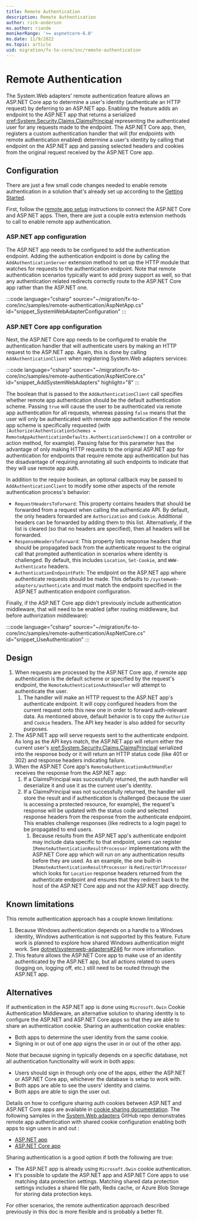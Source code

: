 ```yaml
---
title: Remote Authentication
description: Remote Authentication
author: rick-anderson
ms.author: riande
monikerRange: '>= aspnetcore-6.0'
ms.date: 11/9/2022
ms.topic: article
uid: migration/fx-to-core/inc/remote-authentication
---
```


# Remote Authentication

The System.Web adapters' remote authentication feature allows an ASP.NET Core app to determine a user's identity (authenticate an HTTP request) by deferring to an ASP.NET app. Enabling the feature adds an endpoint to the ASP.NET app that returns a serialized <xref:System.Security.Claims.ClaimsPrincipal> representing the authenticated user for any requests made to the endpoint. The ASP.NET Core app, then, registers a custom authentication handler that will (for endpoints with remote authentication enabled) determine a user's identity by calling that endpoint on the ASP.NET app and passing selected headers and cookies from the original request received by the ASP.NET Core app.

## Configuration

There are just a few small code changes needed to enable remote authentication in a solution that's already set up according to the [Getting Started](xref:migration/fx-to-core/inc/overview).

First, follow the [remote app setup](xref:migration/fx-to-core/inc/remote-app-setup) instructions to connect the ASP.NET Core and ASP.NET apps. Then, there are just a couple extra extension methods to call to enable remote app authentication.

### ASP.NET app configuration

The ASP.NET app needs to be configured to add the authentication endpoint. Adding the authentication endpoint is done by calling the `AddAuthenticationServer` extension method to set up the HTTP module that watches for requests to the authentication endpoint. Note that remote authentication scenarios typically want to add proxy support as well, so that any authentication related redirects correctly route to the ASP.NET Core app rather than the ASP.NET one.

:::code language="csharp" source="~/migration/fx-to-core/inc/samples/remote-authentication/AspNetApp.cs" id="snippet_SystemWebAdapterConfiguration" :::

### ASP.NET Core app configuration

Next, the ASP.NET Core app needs to be configured to enable the authentication handler that will authenticate users by making an HTTP request to the ASP.NET app. Again, this is done by calling `AddAuthenticationClient` when registering System.Web adapters services:

:::code language="csharp" source="~/migration/fx-to-core/inc/samples/remote-authentication/AspNetCore.cs" id="snippet_AddSystemWebAdapters" highlight="8" :::

The boolean that is passed to the `AddAuthenticationClient` call specifies whether remote app authentication should be the default authentication scheme. Passing `true` will cause the user to be authenticated via remote app authentication for all requests, whereas passing `false` means that the user will only be authenticated with remote app authentication if the remote app scheme is specifically requested (with `[Authorize(AuthenticationSchemes = RemoteAppAuthenticationDefaults.AuthenticationScheme)]` on a controller or action method, for example). Passing false for this parameter has the advantage of only making HTTP requests to the original ASP.NET app for authentication for endpoints that require remote app authentication but has the disadvantage of requiring annotating all such endpoints to indicate that they will use remote app auth.

In addition to the require boolean, an optional callback may be passed to `AddAuthenticationClient` to modify some other aspects of the remote authentication process's behavior:

* `RequestHeadersToForward`: This property contains headers that should be forwarded from a request when calling the authenticate API. By default, the only headers forwarded are `Authorization` and `Cookie`. Additional headers can be forwarded by adding them to this list. Alternatively, if the list is cleared (so that no headers are specified), then all headers will be forwarded.
* `ResponseHeadersToForward`: This property lists response headers that should be propagated back from the authenticate request to the original call that prompted authentication in scenarios where identity is challenged. By default, this includes `Location`, `Set-Cookie`, and `WWW-Authenticate` headers.
* `AuthenticationEndpointPath`: The endpoint on the ASP.NET app where authenticate requests should be made. This defaults to `/systemweb-adapters/authenticate` and must match the endpoint specified in the ASP.NET authentication endpoint configuration.

Finally, if the ASP.NET Core app didn't previously include authentication middleware, that will need to be enabled (after routing middleware, but before authorization middleware):

:::code language="csharp" source="~/migration/fx-to-core/inc/samples/remote-authentication/AspNetCore.cs" id="snippet_UseAuthentication" :::

## Design

1. When requests are processed by the ASP.NET Core app, if remote app authentication is the default scheme or specified by the request's endpoint, the `RemoteAuthenticationAuthHandler` will attempt to authenticate the user.
    1. The handler will make an HTTP request to the ASP.NET app's authenticate endpoint. It will copy configured headers from the current request onto this new one in order to forward auth-relevant data. As mentioned above, default behavior is to copy the `Authorize` and `Cookie` headers. The API key header is also added for security purposes.
1. The ASP.NET app will serve requests sent to the authenticate endpoint. As long as the API keys match, the ASP.NET app will return either the current user's <xref:System.Security.Claims.ClaimsPrincipal> serialized into the response body or it will return an HTTP status code (like 401 or 302) and response headers indicating failure.
1. When the ASP.NET Core app's `RemoteAuthenticationAuthHandler` receives the response from the ASP.NET app:
    1. If a ClaimsPrincipal was successfully returned, the auth handler will deserialize it and use it as the current user's identity.
    1. If a ClaimsPrincipal was not successfully returned, the handler will store the result and if authentication is challenged (because the user is accessing a protected resource, for example), the request's response will be updated with the status code and selected response headers from the response from the authenticate endpoint. This enables challenge responses (like redirects to a login page) to be propagated to end users.
        1. Because results from the ASP.NET app's authenticate endpoint may include data specific to that endpoint, users can register `IRemoteAuthenticationResultProcessor` implementations with the ASP.NET Core app which will run on any authentication results before they are used. As an example, the one built-in `IRemoteAuthenticationResultProcessor` is `RedirectUrlProcessor` which looks for `Location` response headers returned from the authenticate endpoint and ensures that they redirect back to the host of the ASP.NET Core app and not the ASP.NET app directly.

## Known limitations

This remote authentication approach has a couple known limitations:

1. Because Windows authentication depends on a handle to a Windows identity, Windows authentication is not supported by this feature. Future work is planned to explore how shared Windows authentication might work. See [dotnet/systemweb-adapters#246](https://github.com/dotnet/systemweb-adapters/issues/246) for more information.
1. This feature allows the ASP.NET Core app to make use of an identity authenticated by the ASP.NET app, but all actions related to users (logging on, logging off, etc.) still need to be routed through the ASP.NET app.

## Alternatives

If authentication in the ASP.NET app is done using `Microsoft.Owin` Cookie Authentication Middleware, an alternative solution to sharing identity is to configure the ASP.NET and ASP.NET Core apps so that they are able to share an authentication cookie. Sharing an authentication cookie enables:

* Both apps to determine the user identity from the same cookie.
* Signing in or out of one app signs the user in or out of the other app.

Note that because signing in typically depends on a specific database, not all authentication functionality will work in both apps:

* Users should sign in through only one of the apps, either the ASP.NET or ASP.NET Core app, whichever the database is setup to work with.
* Both apps are able to see the users' identity and claims.
* Both apps are able to sign the user out.

Details on how to configure sharing auth cookies between ASP.NET and ASP.NET Core apps are available in [cookie sharing documentation](xref:security/cookie-sharing). The following samples in the [System.Web adapters](https://github.com/dotnet/systemweb-adapters) GitHub repo demonstrates remote app authentication with shared cookie configuration enabling both apps to sign users in and out :

* [ASP.NET app](https://github.com/dotnet/systemweb-adapters/tree/main/samples/RemoteAuth/Identity/MvcApp)
* [ASP.NET Core app](https://github.com/dotnet/systemweb-adapters/tree/main/samples/RemoteAuth/Identity/MvcCoreApp)

Sharing authentication is a good option if both the following are true:

* The ASP.NET app is already using `Microsoft.Owin` cookie authentication.
* It's possible to update the ASP.NET app and ASP.NET Core apps to use matching data protection settings. Matching shared data protection settings includes a shared file path, Redis cache, or Azure Blob Storage for storing data protection keys.

For other scenarios, the remote authentication approach described previously in this doc is more flexible and is probably a better fit.
